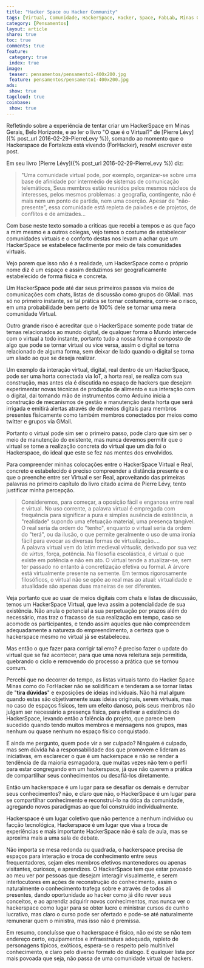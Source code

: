 ```yaml
---
title: "Hacker Space ou Hacker Community" 
tags: [Virtual, Comunidade, HackerSpace, Hacker, Space, FabLab, Minas Gerais, ForHacker, HackerSpace Minas, Fortaleza, Ceará, Belo Horizonte]
category: [Pensamentos]
layout: article
share: true
toc: true
comments: true
feature:
 category: true
 index: true
image:
 teaser: pensamentos/pensamento1-400x200.jpg
 feature: pensamentos/pensamento1-400x200.jpg
ads: 
 show: true
tagcloud: true
coinbase:
 show: true
---
```


Refletindo sobre a experiência de tentar criar um HackerSpace em Minas Gerais, Belo Horizonte, e ao ler o livro "O que é o Virtual?" de [Pierre Lévy]({% post_url 2016-02-29-PierreLevy %}), somando ao momento que o Hackerspace de Fortaleza está vivendo (ForHacker), resolvi escrever este post.

<!--more--> 

Em seu livro [Pierre Lévy]({% post_url 2016-02-29-PierreLevy %}) diz:

> "Uma comunidade virtual pode, por exemplo, organizar-se sobre uma base de afinidade por intermédio de sistemas de comunicação telemáticos, Seus membros estão reunidos pelos mesmos núcleos de interesses, pelos mesmos problemas: a geografia, contingente, não é mais nem um ponto de partida, nem uma coerção. Apesar de "não-presente", essa comunidade está repleta de paixões e de projetos, de conflitos e de amizades...

Com base neste texto somado a criticas que recebi a tempos e as que faço a mim mesmo e a outros colegas, vejo temos o costume de estabelecer comunidades virtuais e o conforto destas nos levam a achar que um HackerSpace se estabelece facilmente por meio de tais comunidades virtuais.

Vejo porem que isso não é a realidade, um HackerSpace como o próprio nome diz é um espaço e assim deduzimos ser geograficamente estabelecido de forma física e concreta.

Um HackerSpace pode até dar seus primeiros passos via meios de comunicações com chats, listas de discussão como grupos do GMail. mas só no primeiro instante, se tal prática se tornar costumeira, corre-se o risco, em uma probabilidade bem perto de 100% dele se tornar uma mera comunidade Virtual.

Outro grande risco é acreditar que o HackerSpace somente pode tratar de temas relacionados ao mundo digital, de qualquer forma o Mundo intercede com o virtual a todo instante, portanto tudo a nossa forma é composto de algo que pode se tornar virtual ou vice versa, assim o digital se torna relacionado de alguma forma, sem deixar de lado quando o digital se torna um aliado ao que se deseja realizar.

Um exemplo da interação virtual, digital, real dentro de um HackerSpace, pode ser uma horta conectada via IoT, a horta real, se realiza com sua construção, mas antes ela é discutida no espaço de hackers que desejam experimentar novas técnicas de produção de alimento e sua interação com o digital, dai tomando mão de instrumentos como Arduino inicia a construção de mecanismos de gestão e manutenção desta horta que será irrigada e emitirá alertas através de de meios digitais para membros presentes fisicamente como também membros conectados por meios como twitter e grupos via GMail.

Portanto o virtual pode sim ser o primeiro passo, pode claro que sim ser o meio de manutenção do existente, mas nunca devemos permitir que o virtual se torne a realização concreta do virtual que um dia foi o Hackerspace, do ideal que este se fez nas mentes dos envolvidos.

Para compreender minhas colocações entre o HackerSpace Virtual e Real, concreto e estabelecido é preciso compreender a distância presente e o que o preenche entre ser Virtual e ser Real, aproveitando das primeiras palavras no primeiro capítulo do livro citado acima de Pierre Lévy, tento justificar minha percepção.

> Consideremos, para começar, a oposição fácil e enganosa entre real e virtual. No uso corrente, a palavra virtual é empregada com frequência para significar a pura e simples ausência de existência, a "realidade" supondo uma efetuação material, uma presença tangível. O real seria da ordem do "tenho", enquanto o virtual seria da ordem do "terá", ou da ilusão, o que permite geralmente o uso de uma ironia fácil para evocar as diversas formas de virtualização....  
> A palavra virtual vem do latim medieval *virtualis*, derivado por sua vez de *virtus*, força, potência. Na filosofia escolástica, é virtual o que existe em potência e não em ato. O virtual tende a atualizar-se, sem ter passado no entanto à concretização efetiva ou formal. A árvore está virtualmente presente na semente. Em termos rigorosamente filosóficos, o virtual não se opõe ao real mas ao atual: virtualidade e atualidade são apenas duas maneiras de ser diferentes.

Veja portanto que ao usar de meios digitais com chats e listas de discussão, temos um HackerSpace Virtual, que leva assim a potencialidade de sua existência. Não anula o potencial a sua perpetuação por prazos além do necessário, mas traz o fracasso de sua realização em tempo, caso se acomode os participantes, e tendo assim aqueles que não compreendem adequadamente a natureza do empreendimento, a certeza que o hackerspace mesmo no virtual já se estabeleceu.

Mas então o que fazer para corrigir tal erro? é preciso fazer o update do virtual que se faz acontecer, para que uma nova releitura seja permitida, quebrando o ciclo e removendo do processo a prática que se tornou comum.

Percebi que no decorrer do tempo, as listas virtuais tanto do Hacker Space Minas como do ForHacker não se solidificam e tenderam a se tornar listas de "**tira dúvidas**" e exposições de ideias individuais. Não há mal algum quando estas são objetivamente suas ideias originais, serem virtuais, mas no caso de espaços físicos, tem um efeito danoso, pois seus membros não julgam ser necessário a presença física, para efetivar a existência do HackerSpace, levando então a falência do projeto, que parece bem sucedido quando tendo muitos membros e mensagens nos grupos, mas nenhum ou quase nenhum no espaço físico conquistado.

E ainda me pergunto, quem pode vir a ser culpado? Ninguém é culpado, mas sem dúvida há a responsabilidade dos que promovem e lideram as iniciativas, em esclarecer o que é um hackerspace e não se render a tendência de da maioria esmagadora, que muitas vezes não tem o perfil para estar congregando em um hackerspace, já que não querem a prática de compartilhar seus conhecimentos ou desafiá-los diretamente.

Então um hackerspace é um lugar para se desafiar os demais e derrubar seus conhecimentos? não, e claro que não, o HackerSpace é um lugar para se compartilhar conhecimento e reconstruí-lo na ótica da comunidade, agregando novos paradigmas ao que foi construído individualmente.

Hackerspace é um lugar coletivo que não pertence a nenhum individuo ou facção tecnológica, Hackerspace é um lugar que visa a troca de experiências e mais importante HackerSpace não é sala de aula, mas se aproxima mais a uma sala de debate.

Não importa se mesa redonda ou quadrada, o hackerspace precisa de espaços para interação e troca de conhecimento entre seus frequentadores, sejam eles membros efetivos mantenedores ou apenas visitantes, curiosos, e aprendizes. O HackerSpace tem que estar povoado ao meu ver por pessoas que desejam interagir visualmente, e serem interlocutores em ações de reconstrução do conhecimento, assim o naturalmente o conhecimento trafega sobre e através de todos ali presentes, dando oportunidade ao hacker como já dito rever seus conceitos, e ao aprendiz adquirir novos conhecimentos, mas nunca ver o hackerspace como lugar para se obter lucro e ministrar cursos de cunho lucrativo, mas claro o curso pode ser ofertado e pode-se até naturalmente remunerar quem o ministra, mas isso não é premissa.

Em resumo, concluísse que o hackerspace é físico, não existe se não tem endereço certo, equipamentos e infraestrutura adequada, repleto de personagens típicos, exóticos, espera-se o respeito pelo multinível conhecimento, e claro pelo diverso formato do dialogo. E qualquer lista por mais povoada que seja, não passa de uma comunidade virtual de hackers.